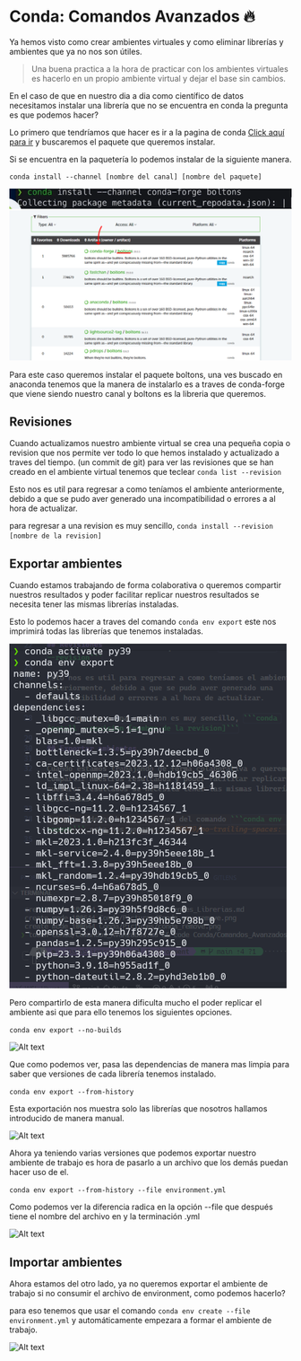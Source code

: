 # Conda: Comandos Avanzados 🔥

Ya hemos visto como crear ambientes virtuales y como eliminar librerías y ambientes que ya no nos son útiles.

> Una buena practica a la hora de practicar con los ambientes virtuales es hacerlo en un propio ambiente virtual y dejar el base sin cambios.

En el caso de que en nuestro dia a dia como científico de datos necesitamos instalar una librería que no se encuentra en conda la pregunta es que podemos hacer?

Lo primero que tendríamos que hacer es ir a la pagina de conda [Click aquí para ir](https://anaconda.org/) y buscaremos el paquete que queremos instalar.

Si se encuentra en la paquetería lo podemos instalar de la siguiente manera.

```conda
conda install --channel [nombre del canal] [nombre del paquete]
```

![Alt text](./Pictures/conda_terminal.png)
![Alt text](./Pictures/conda_page.png)

Para este caso queremos instalar el paquete boltons, una ves buscado en anaconda tenemos que la manera de instalarlo es a traves de conda-forge que viene siendo nuestro canal y boltons es la libreria que queremos.

## Revisiones

Cuando actualizamos nuestro ambiente virtual se crea una pequeña copia o revision que nos permite ver todo lo que hemos instalado y actualizado a traves del tiempo. (un commit de git) para ver las revisiones que se han creado en el ambiente virtual tenemos que teclear ```conda list --revision```

Esto nos es util para regresar a como teníamos el ambiente anteriormente, debido a que se pudo aver generado una incompatibilidad o errores a al hora de actualizar.

para regresar a una revision es muy sencillo, ```conda install --revision [nombre de la revision]```

## Exportar ambientes

Cuando estamos trabajando de forma colaborativa o queremos compartir nuestros resultados y poder facilitar replicar nuestros resultados se necesita tener las mismas librerías instaladas.

Esto lo podemos hacer a traves del comando ```conda env export``` este nos imprimirá todas las librerías que tenemos instaladas.

![Alt text](./Pictures/conda_export.png)

Pero compartirlo de esta manera dificulta mucho el poder replicar el ambiente asi que para ello tenemos los siguientes opciones.

```conda env export --no-builds```

![Alt text](./Pictures/conda_export_no-builds.png)

Que como podemos ver, pasa las dependencias de manera mas limpia para saber que versiones de cada librería tenemos instalado.

```conda env export --from-history```

Esta exportación nos muestra solo las librerías que nosotros hallamos introducido de manera manual.

![Alt text](./Pictures/conda_export_from-history.png)

Ahora ya teniendo varias versiones que podemos exportar nuestro ambiente de trabajo es hora de pasarlo a un archivo que los demás puedan hacer uso de el.

```conda env export --from-history --file environment.yml```

Como podemos ver la diferencia radica en la opción --file que después tiene el nombre del archivo en y la terminación .yml

![Alt text](./Pictures/conda_environment.png)

## Importar ambientes

Ahora estamos del otro lado, ya no queremos exportar el ambiente de trabajo si no consumir el archivo de environment, como podemos hacerlo?

para eso tenemos que usar el comando ```conda env create --file environment.yml``` y automáticamente empezara a formar el ambiente de trabajo.

![Alt text](./Pictures/conda_env_import.png)
